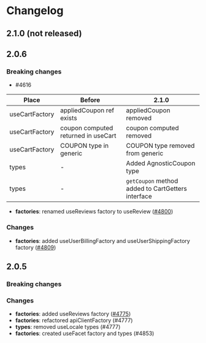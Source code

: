 # Changelog
## 2.1.0 (not released)

## 2.0.6

### Breaking changes

- #4616

| Place | Before | 2.1.0 |
|---|---|---|
| useCartFactory | appliedCoupon ref exists | appliedCoupon removed |
| useCartFactory | coupon computed returned in useCart | coupon computed removed |
| useCartFactory | COUPON type in generic | COUPON type removed from generic |
| types | - | Added AgnosticCoupon type |
| types | - | `getCoupon` method added to CartGetters interface |

* **factories**: renamed useReviews factory to useReview ([#4800](https://github.com/DivanteLtd/vue-storefront/issues/4800))

### Changes

* **factories**: added useUserBillingFactory and useUserShippingFactory factory ([#4809](https://github.com/DivanteLtd/vue-storefront/issues/4809))

## 2.0.5

### Breaking changes

### Changes

* **factories**: added useReviews factory ([#4775](https://github.com/DivanteLtd/vue-storefront/issues/4775))
* **factories**: refactored apiClientFactory (#4777)
* **types**: removed useLocale types (#4777)
* **factories**: created useFacet factory and types (#4853)
